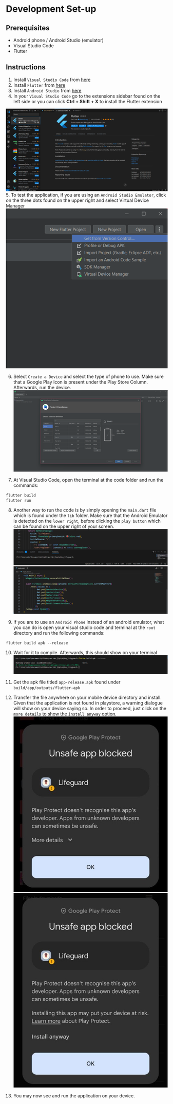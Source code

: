 # Development Set-up
## Prerequisites
* Android phone / Android Studio (emulator)
* Visual Studio Code
* Flutter
## Instructions
1. Install `Visual Studio Code` from [here](https://code.visualstudio.com/download)
2. Install `Flutter` from [here](https://docs.flutter.dev/get-started/install)
3. Install `Android Studio` from [here](https://developer.android.com/studio?gclid=CjwKCAiA6seQBhAfEiwAvPqu156nzMl4lpk3-kmim4mwY1K-eGt4Z-edm0cNuBReFvhjSCciiHekPBoCiJwQAvD_BwE&gclsrc=aw.ds)
4. In your `Visual Studio Code` go to the extensions sidebar found on the left side or you can click **Ctrl + Shift + X** to install the Flutter extension

![vscode_flutter](./docs/vscode_flutter.png)
5. To test the application, if you are using an `Android Studio Emulator`, click on the three dots found on the upper right and select Virtual Device Manager
![as_more](./docs/as_more.png)

6. Select `Create a Device` and select the type of phone to use. Make sure that a Google Play Icon is present under the Play Store Column. Afterwards, run the device. 
![as_createdvice](./docs/as_createdevice.png)  

7. At Visual Studio Code, open the terminal at the code folder and run the commands: 
```
flutter build
flutter run
```

8. Another way to run the code is by simply opening the `main.dart` file which is found under the `lib` folder. Make sure that the Android Emulator is detected on the `lower right`, before clicking the `play button` which can be found on the upper right of your screen. 
![device](./docs/device.png)
![play](./docs/main.png)

9. If you are to use an `Android Phone` instead of an android emulator, what you can do is open your visual studio code and terminal at the `root` directory and run the following commands:
```
flutter build apk --release
```
10. Wait for it to compile. Afterwards, this should show on your terminal
![compile](./docs/compile.png)

11. Get the apk file titled `app-release.apk` found under `build/app/outputs/flutter-apk`

12. Transfer the file anywhere on your mobile device directory and install. Given that the application is not found in playstore, a warning dialogue will show on your device saying so. In order to proceed, just click on the `more details` to show the `install anyway` option. 
![more](./docs/more.jpg)
![install](./docs/install.jpg)

13. You may now see and run the application on your device.

